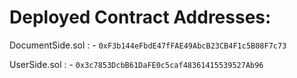 # Deployed Contract Addresses: 
DocumentSide.sol : - ```0xF3b144eFbdE47fFAE49AbcB23CB4F1c5B08F7c73```



UserSide.sol : - ```0x3c7853DcbB61DaFE0c5caf48361415539527Ab96```

